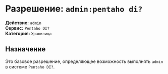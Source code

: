 # Разрешение: `admin:pentaho di?`

**Действие:** `admin`  
**Сервис:** `Pentaho DI?`  
**Категория:** `Хранилища`

## Назначение
Это базовое разрешение, определяющее возможность выполнять `admin` в системе `Pentaho DI?`.
